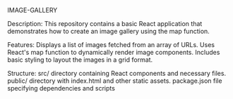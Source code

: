 IMAGE-GALLERY 

Description: This repository contains a basic React application that demonstrates how to create an image gallery using the map function.

Features:
Displays a list of images fetched from an array of URLs.
Uses React's map function to dynamically render image components.
Includes basic styling to layout the images in a grid format.

Structure:
src/ directory containing React components and necessary files.
public/ directory with index.html and other static assets.
package.json file specifying dependencies and scripts
